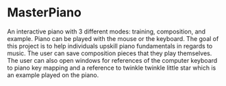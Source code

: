 # MasterPiano

An interactive piano with 3 different modes: training, composition, and example. Piano can be played
with the mouse or the keyboard. The goal of this project is to help individuals upskill piano 
fundamentals in regards to music. The user can save composition pieces that they play themselves. 
The user can also open windows for references of the computer keyboard to piano key mapping and a 
reference to twinkle twinkle little star which is an example played on the piano. 
